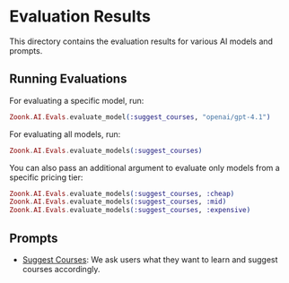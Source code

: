 # Evaluation Results

This directory contains the evaluation results for various AI models and prompts.

## Running Evaluations

For evaluating a specific model, run:

```elixir
Zoonk.AI.Evals.evaluate_model(:suggest_courses, "openai/gpt-4.1")
```

For evaluating all models, run:

```elixir
Zoonk.AI.Evals.evaluate_models(:suggest_courses)
```

You can also pass an additional argument to evaluate only models from a specific pricing tier:

```elixir
Zoonk.AI.Evals.evaluate_models(:suggest_courses, :cheap)
Zoonk.AI.Evals.evaluate_models(:suggest_courses, :mid)
Zoonk.AI.Evals.evaluate_models(:suggest_courses, :expensive)
```

## Prompts

- [Suggest Courses](suggest_courses.md): We ask users what they want to learn and suggest courses accordingly.
